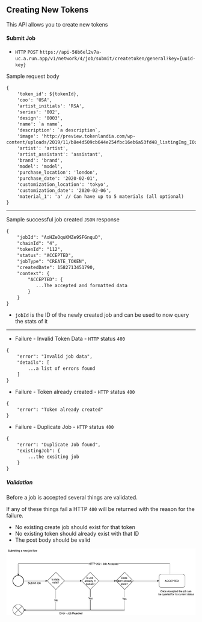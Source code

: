 ## Creating New Tokens

This API allows you to create new tokens

#### Submit Job

* `HTTP` `POST` `https://api-56b6el2v7a-uc.a.run.app/v1/network/4/job/submit/createtoken/general?key={uuid-key}`

Sample request body

```
{
    'token_id': ${tokenId},
    'coo': 'USA',
    'artist_initials': 'RSA',
    'series': '002',
    'design': '0003',
    'name': `a name`,
    'description': `a description`,
    'image': 'http://preview.tokenlandia.com/wp-content/uploads/2019/11/b8e4d509cb644e254fbc16eb6a53fd48_listingImg_IOznWUjgk6.jpg',
    'artist': 'artist',
    'artist_assistant': 'assistant',
    'brand': 'brand',
    'model': 'model',
    'purchase_location': 'london',
    'purchase_date': '2020-02-01',
    'customization_location': 'tokyo',
    'customization_date': '2020-02-06',
    'material_1': 'a' // Can have up to 5 materials (all optional)
}
```

--------------------

Sample successful job created `JSON` response

```
{
    "jobId": "AoHZeOquKMZe9SFGnquD",
    "chainId": "4",
    "tokenId": "112",
    "status": "ACCEPTED",
    "jobType": "CREATE_TOKEN",
    "createdDate": 1582713451790,
    "context": {
        "ACCEPTED": {
           ...The accepted and formatted data
        }
    }
}
```

* `jobId` is the ID of the newly created job and can be used to now query the stats of it

--------------------

* Failure - Invalid Token Data - `HTTP` status `400`
```
{
    "error": "Invalid job data",
    "details": [
	    ...a list of errors found
    ]
}
```

* Failure - Token already created - `HTTP` status `400`
```
{
    "error": "Token already created"
}
```

* Failure - Duplicate Job - `HTTP` status `400`
```
{
    "error": "Duplicate Job found",
    "existingJob": {
	    ...the exsiting job
    }
}
```

##### Validation

Before a job is accepted several things are validated.

If any of these things fail a HTTP `400` will be returned with the reason for the failure.

* No existing create job should exist for that token
* No existing token should already exist with that ID
* The post body should be valid

![Job Accepted Flow](CreateToken.png)
